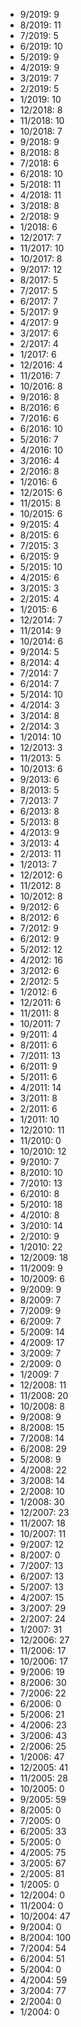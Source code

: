 *  9/2019: 9
*  8/2019: 11
*  7/2019: 5
*  6/2019: 10
*  5/2019: 9
*  4/2019: 9
*  3/2019: 7
*  2/2019: 5
*  1/2019: 10
*  12/2018: 8
*  11/2018: 10
*  10/2018: 7
*  9/2018: 9
*  8/2018: 8
*  7/2018: 6
*  6/2018: 10
*  5/2018: 11
*  4/2018: 11
*  3/2018: 8
*  2/2018: 9
*  1/2018: 6
*  12/2017: 7
*  11/2017: 10
*  10/2017: 8
*  9/2017: 12
*  8/2017: 5
*  7/2017: 5
*  6/2017: 7
*  5/2017: 9
*  4/2017: 9
*  3/2017: 6
*  2/2017: 4
*  1/2017: 6
*  12/2016: 4
*  11/2016: 7
*  10/2016: 8
*  9/2016: 8
*  8/2016: 6
*  7/2016: 6
*  6/2016: 10
*  5/2016: 7
*  4/2016: 10
*  3/2016: 4
*  2/2016: 8
*  1/2016: 6
*  12/2015: 6
*  11/2015: 8
*  10/2015: 6
*  9/2015: 4
*  8/2015: 6
*  7/2015: 3
*  6/2015: 9
*  5/2015: 10
*  4/2015: 6
*  3/2015: 3
*  2/2015: 4
*  1/2015: 6
*  12/2014: 7
*  11/2014: 9
*  10/2014: 6
*  9/2014: 5
*  8/2014: 4
*  7/2014: 7
*  6/2014: 7
*  5/2014: 10
*  4/2014: 3
*  3/2014: 8
*  2/2014: 3
*  1/2014: 10
*  12/2013: 3
*  11/2013: 5
*  10/2013: 6
*  9/2013: 6
*  8/2013: 5
*  7/2013: 7
*  6/2013: 8
*  5/2013: 8
*  4/2013: 9
*  3/2013: 4
*  2/2013: 11
*  1/2013: 7
*  12/2012: 6
*  11/2012: 8
*  10/2012: 8
*  9/2012: 6
*  8/2012: 6
*  7/2012: 9
*  6/2012: 9
*  5/2012: 12
*  4/2012: 16
*  3/2012: 6
*  2/2012: 5
*  1/2012: 6
*  12/2011: 6
*  11/2011: 8
*  10/2011: 7
*  9/2011: 4
*  8/2011: 6
*  7/2011: 13
*  6/2011: 9
*  5/2011: 6
*  4/2011: 14
*  3/2011: 8
*  2/2011: 6
*  1/2011: 10
*  12/2010: 11
*  11/2010: 0
*  10/2010: 12
*  9/2010: 7
*  8/2010: 10
*  7/2010: 13
*  6/2010: 8
*  5/2010: 18
*  4/2010: 8
*  3/2010: 14
*  2/2010: 9
*  1/2010: 22
*  12/2009: 18
*  11/2009: 9
*  10/2009: 6
*  9/2009: 9
*  8/2009: 7
*  7/2009: 9
*  6/2009: 7
*  5/2009: 14
*  4/2009: 17
*  3/2009: 7
*  2/2009: 0
*  1/2009: 7
*  12/2008: 11
*  11/2008: 20
*  10/2008: 8
*  9/2008: 9
*  8/2008: 15
*  7/2008: 14
*  6/2008: 29
*  5/2008: 9
*  4/2008: 22
*  3/2008: 14
*  2/2008: 10
*  1/2008: 30
*  12/2007: 23
*  11/2007: 18
*  10/2007: 11
*  9/2007: 12
*  8/2007: 0
*  7/2007: 13
*  6/2007: 13
*  5/2007: 13
*  4/2007: 15
*  3/2007: 29
*  2/2007: 24
*  1/2007: 31
*  12/2006: 27
*  11/2006: 17
*  10/2006: 17
*  9/2006: 19
*  8/2006: 30
*  7/2006: 22
*  6/2006: 0
*  5/2006: 21
*  4/2006: 23
*  3/2006: 43
*  2/2006: 25
*  1/2006: 47
*  12/2005: 41
*  11/2005: 28
*  10/2005: 0
*  9/2005: 59
*  8/2005: 0
*  7/2005: 0
*  6/2005: 33
*  5/2005: 0
*  4/2005: 75
*  3/2005: 67
*  2/2005: 81
*  1/2005: 0
*  12/2004: 0
*  11/2004: 0
*  10/2004: 47
*  9/2004: 0
*  8/2004: 100
*  7/2004: 54
*  6/2004: 51
*  5/2004: 0
*  4/2004: 59
*  3/2004: 77
*  2/2004: 0
*  1/2004: 0